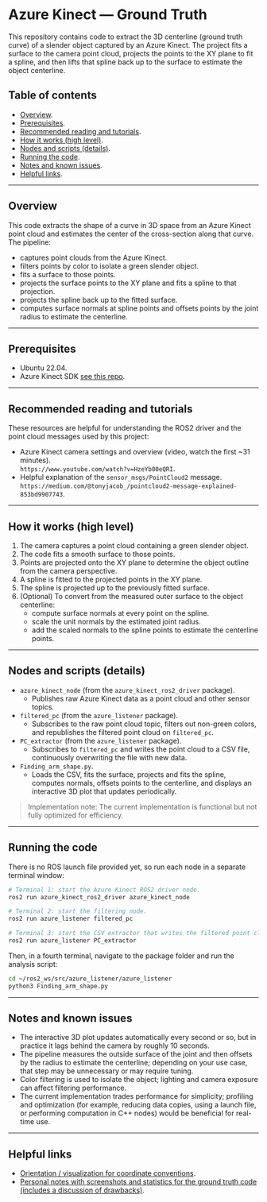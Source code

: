 # Azure Kinect — Ground Truth

This repository contains code to extract the 3D centerline (ground truth curve) of a slender object captured by an Azure Kinect. The project fits a surface to the camera point cloud, projects the points to the XY plane to fit a spline, and then lifts that spline back up to the surface to estimate the object centerline.


## Table of contents

- [Overview](#overview).  
- [Prerequisites](#prerequisites).  
- [Recommended reading and tutorials](#recommended-reading-and-tutorials).  
- [How it works (high level)](#how-it-works-high-level).  
- [Nodes and scripts (details)](#nodes-and-scripts-details).  
- [Running the code](#running-the-code).  
- [Notes and known issues](#notes-and-known-issues).  
- [Helpful links](#helpful-links).  

---

## Overview

This code extracts the shape of a curve in 3D space from an Azure Kinect point cloud and estimates the center of the cross-section along that curve. The pipeline:

- captures point clouds from the Azure Kinect.  
- filters points by color to isolate a green slender object.  
- fits a surface to those points.  
- projects the surface points to the XY plane and fits a spline to that projection.  
- projects the spline back up to the fitted surface.  
- computes surface normals at spline points and offsets points by the joint radius to estimate the centerline.  

---

## Prerequisites

- Ubuntu 22.04.  
- Azure Kinect SDK [see this repo](https://github.com/byu-rad-lab/Spencer_S_Sandbox/blob/main/Azure%20Kinect%20with%20ROS2/README.md).

---

## Recommended reading and tutorials

These resources are helpful for understanding the ROS2 driver and the point cloud messages used by this project:

- Azure Kinect camera settings and overview (video, watch the first ~31 minutes).  
  `https://www.youtube.com/watch?v=HzeYb00eQRI`.  
- Helpful explanation of the `sensor_msgs/PointCloud2` message.  
  `https://medium.com/@tonyjacob_/pointcloud2-message-explained-853bd9907743`.  

---

## How it works (high level)

1. The camera captures a point cloud containing a green slender object.  
2. The code fits a smooth surface to those points.  
3. Points are projected onto the XY plane to determine the object outline from the camera perspective.  
4. A spline is fitted to the projected points in the XY plane.  
5. The spline is projected up to the previously fitted surface.  
6. (Optional) To convert from the measured outer surface to the object centerline:  
   - compute surface normals at every point on the spline.  
   - scale the unit normals by the estimated joint radius.  
   - add the scaled normals to the spline points to estimate the centerline points.  

---

## Nodes and scripts (details)

- `azure_kinect_node` (from the `azure_kinect_ros2_driver` package).  
  - Publishes raw Azure Kinect data as a point cloud and other sensor topics.  
- `filtered_pc` (from the `azure_listener` package).  
  - Subscribes to the raw point cloud topic, filters out non-green colors, and republishes the filtered point cloud on `filtered_pc`.  
- `PC_extractor` (from the `azure_listener` package).  
  - Subscribes to `filtered_pc` and writes the point cloud to a CSV file, continuously overwriting the file with new data.  
- `Finding_arm_shape.py`.  
  - Loads the CSV, fits the surface, projects and fits the spline, computes normals, offsets points to the centerline, and displays an interactive 3D plot that updates periodically.  

> Implementation note: The current implementation is functional but not fully optimized for efficiency.

---

## Running the code

There is no ROS launch file provided yet, so run each node in a separate terminal window:

```bash
# Terminal 1: start the Azure Kinect ROS2 driver node.
ros2 run azure_kinect_ros2_driver azure_kinect_node
````

```bash
# Terminal 2: start the filtering node.
ros2 run azure_listener filtered_pc
```

```bash
# Terminal 3: start the CSV extractor that writes the filtered point cloud.
ros2 run azure_listener PC_extractor
```

Then, in a fourth terminal, navigate to the package folder and run the analysis script:

```bash
cd ~/ros2_ws/src/azure_listener/azure_listener
python3 Finding_arm_shape.py
```

---

## Notes and known issues

* The interactive 3D plot updates automatically every second or so, but in practice it lags behind the camera by roughly 10 seconds.
* The pipeline measures the outside surface of the joint and then offsets by the radius to estimate the centerline; depending on your use case, that step may be unnecessary or may require tuning.
* Color filtering is used to isolate the object; lighting and camera exposure can affect filtering performance.
* The current implementation trades performance for simplicity; profiling and optimization (for example, reducing data copies, using a launch file, or performing computation in C++ nodes) would be beneficial for real-time use.

---

## Helpful links

* [Orientation / visualization for coordinate conventions](https://www.researchgate.net/figure/Azure-Kinects-spatial-coordinate-axis_fig1_387140385).
* [Personal notes with screenshots and statistics for the ground truth code (includes a discussion of drawbacks)](https://docs.google.com/document/d/19dlQiKceWllj79F0mKil7e75QcpLl_2TVpSsGnVbJ_E/edit?usp=sharing).
